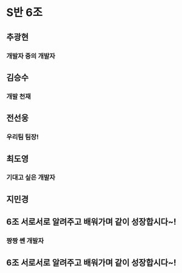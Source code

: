 # S반 6조

##    추광현
### 개발자 중의 개발자

##    김승수
### 개발 천재

##    전선웅
### 우리팀 팀장!

##    최도영
### 기대고 싶은 개발자

##    지민경

## 6조 서로서로 알려주고 배워가며 같이 성장합시다~!

### 짱짱 쎈 개발자

## 6조 서로서로 알려주고 배워가며 같이 성장합시다~!
